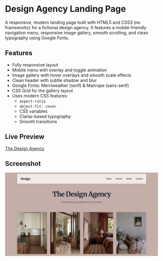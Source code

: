 # Design Agency Landing Page

A responsive, modern landing page built with HTML5 and CSS3 (no frameworks) for a fictional design agency. It features a mobile-friendly navigation menu, responsive image gallery, smooth scrolling, and clean typography using Google Fonts.

## Features

- Fully responsive layout
- Mobile menu with overlay and toggle animation
- Image gallery with hover overlays and smooth scale effects
- Clean header with subtle shadow and blur
- Google Fonts: Merriweather (serif) & Manrope (sans-serif)
- CSS Grid for the gallery layout
- Uses modern CSS features:
  - `aspect-ratio`
  - `object-fit: cover`
  - CSS variables
  - Clamp-based typography
  - Smooth transitions

## Live Preview

[The Design Agency](https://design-agency-roan.vercel.app/)

## Screenshot 

![Home](./images/homepage.png)
